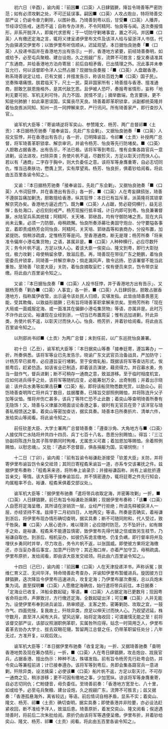 <!-- { "loadSidebar": true } -->
　　初六日（辛酉），谕内阁：『前因■〈口英〉人日肆猖獗，降旨令琦善等严密防范；如有必须攻剿之处，不可迁延误事。嗣因■〈口英〉人攻占炮台，特将琦善交部严议；仍谕令奋力剿除，以图补救。乃琦善到粤以后，甘受■〈口英〉人播弄，节经谆切告戒，迷而不返；自称专办洋务，不令阿精阿、怡良等与闻。迭次奏报情形，非系开脱洋人，即属代求恩宥；于一切防守剿堵事宜，置之不问。并因■〈口英〉人有缴还定海之言，辄将义律呈递伊里布文件及该洋人给与留浙洋人书信，代为由驿递交伊里布；以致伊里布听信顺从，迟延观望。本日据怡良驰奏「■〈口英〉人投递书函并在香港地方出有告示」一折，香港地方紧要，前经琦善奏明，如或给予，必至屯兵聚粮、建台设炮，久之觊觎广东，流弊不可胜言；旋又奏请准其广东通商，并给香港地方泊舟寄居：前后自相矛盾，已出情理之外。况此事并未奉旨允行，何以该督即令洋人公然占据？现据怡良奏报：「■〈口英〉人盘踞香港，称系琦善说定让给，已有文据；并擅发告示，称该处百姓为■〈口英〉国子民」。览奏殊堪痛恨。朕君临天下，尺土一民，莫非国家所有；琦善擅与香港、擅准通商，胆敢乞朕恩施格外，是其代敌乞恩。且伊被人恐吓，奏报粤省情形，妄称「地利无要可扼、军机无利可恃，兵力不固、民情不坚」；摘举数端，危言要挟，更不知是何肺腑！如此辜恩误国，实属丧尽天良。琦善着即革职锁拿，派副都统英隆并着怡良拣派同知、知州一员一同押解来京，严行讯问。所有琦善家产，即行查抄入官』。

　　谕军机大臣等：『寄谕靖逆将军奕山、参赞隆文、杨芳、两广总督祁■〈土贡〉：本日据杨芳驰奏「接奉谕旨，先赴广东会剿」、又据怡良驰奏「■〈口英〉人投文狂悖，并在香港出有告示」各一折，已明降谕旨，令祁■〈土贡〉补授两广总督，将军琦善革职锁拿、解京审讯，并谕令杨芳、怡良等先行防堵矣。■〈口英〉人胆敢占据香港，出有告示，不法已极。该将军等到粤后，惟有会集各路官兵一意进剿，设法进攻，扫除异类；务使片帆不返，尽数殄灭，方足以彰天讨而快人心。若以有「通商」二字存于胸中，则大负委任之意。该将军等身膺重寄，自必志切同仇，惟当迅奏肤功，懋膺上赏，实有厚望焉。杨芳、怡良折，俱着钞给阅看。将此由五百里各谕令知之』。

　　又谕：『本日据杨芳驰奏「接奉谕旨，先赴广东会剿」、又据怡良驰奏「■〈口英〉人书词狂悖，并在香港出有告示」各一折，■〈口英〉人在粤妄肆鸱张，琦善不遵朕旨痛加剿洗，胆敢擅给香港，纵其狂悖：本日已有旨斥革，派英隆将其锁拿解京究办矣。香港地方逼近虎门，既为■〈口英〉人占踞，势必窥伺横行，益无忌惮；各处海口，必应刻刻戒严。杨芳现报行抵丰城，计日内即可到粤。怡良兼署督篆，水陆官兵系其统辖；阿精阿、关天堵、郭继昌，均有守御防堵之责。现在大兵尚未云集，必须一力防御，毋稍疏懈。怡良所奏添募壮勇固守炮台、分守要隘各事宜，着即责成杨芳会同怡良、阿精阿、关天培、郭继昌等和衷商办，分投布置，加紧提防。倘稍涉疏虞，定惟杨芳等是问。至香港通商，断无是理；杨芳所奏「将来准令偏岸小港屯集货物」之语，甚属非是。■〈口英〉人种种横行，必应尽数歼灭；务令片帆不返，方足以快人心。着该大臣一俟奕山、隆文到粤，即行大彰挞伐，极力攻剿；毋使稍留余孽，致滋后患。再，琦善现在带往广东之鲍鹏，着怡良密委员弁锁拿，同琦善一并解京审办；倘走漏风声，致令远扬，恐该署督不能当此重咎。至琦善「钦差大臣」关防，着怡良摘取妥贮；俟有便员来京，饬令带京呈缴。将此由六百里谕令知之』。

　　又谕：『本日据怡良奏「■〈口英〉人投书狂悖，并于香港地方出有告示」、又据杨芳奏「剿办■〈口英〉人事宜」各一折，■〈口英〉人日肆鸱张，胆敢占据香港地方，指称属伊收管，出示逼令该处民人归顺，实堪发指。此皆由琦善畏葸无能，受其欺侮，以致益形猖獗；已有旨将琦善革职拿解来京矣。至杨芳所称「现在大局或一面威服定海、或一面准其在偏僻小港屯集货物』等语，亦属非是。此时万不许作此议论。裕谦现在业经到浙，一切当已布置周妥；惟有迅加进剿，歼此异类，务使片帆不返，以彰天讨而快人心。怡良、杨芳折，并着钞给阅看。将此由五百里谕令知之』。

　　以刑部尚书祁■〈土贡〉为两广总督；未到任前，以广东巡抚怡良兼署。

　　初十日（乙丑），谕军机大臣等：『本日据奕山等奏「接奉廷寄，遵旨筹办」一折，所奏俱悉。该将军等业已先发告示，晓谕广东文武官员治备战具，严加防守；计杨芳早已抵粤，必应遵旨妥行堵剿。至于安南轧船，既据该将军等查访形式，俟抵粤后，赶紧仿造。如该省业已制造，即着该员演驶，藉资得力。并召募水勇，务当一鼓作气，督兵进剿；断不可稍存一通商之意，致滋游移。至于临时相度机宜，应如何进兵得手之处，该将军等随机应变，必能筹划万全，出奇制胜；并着出示晓谕：该弁兵水勇等如果击获■〈口英〉船，即将该船货物悉数充赏，以励众心。前饬琦善查明阵亡将弁兵丁数目，兹据覆奏，已降旨交部照例赐恤，并将陈连升父子加等议恤。惟将弁伤亡甚多，该兵丁等阵亡恐不止此数；着奕山等查明琦善所奏有无隐饰！又，琦善与义律屡次晤面谈论香港之事，彼时有无官员在旁？该洋官与琦善私相馈送之事，着奕山等密加查访，据实具奏。琦善本日所奏折片、清单六件，发给奕山等阅看。将此谕令知之』。

　　前任钦差大臣、大学士署两广总督琦善奏：「遵查沙角、大角地方与■〈口英〉人接仗阵亡水陆将弁共四十四员、兵丁七百十八名，恳恩分别赐恤』。得旨：『三江协副将陈连升及其子陈举鹏同时殉难，尤属忠义可嘉；着加恩加等赐恤。余着照例赐恤，以慰忠魂』。又批：『遇此不忠督臣，俱各捐躯为国，实堪悯恻』！

　　十二日（丁卯），谕内阁：『前有旨谕令裕谦赴浙接受「钦差大臣」关防，并将寄伊里布谕旨饬令亲交祗领；其同日寄程矞釆谕旨一道，亦系专交该署抚之件。兹据伊里布奏称：「程矞釆来咨，将所奉上谕录示；并接裕谦函称，尚有上谕批折遵旨亲交」等情。该大臣等于接奉谕旨后，并不慎密遵办，辄将廷寄之件先行知会，均属粗率不合。裕谦、程矞釆俱着交部议处』。

　　谕军机大臣等：『据伊里布驰奏「遣将带兵收取定海，并密筹攻剿」一折，■〈口英〉人日肆猖獗，前已有旨令裕谦赴浙痛剿；现据伊里布奏称：「该■〈口英〉人自愿将定海呈缴，其所请在浙销货一层，业经严行拒绝；所请先释被获洋人一层，亦经坚持不准。兹择于二月初四日，人地两交」等语。所奏是否确实，着裕谦到浙后，将伊里布现办情形确切查明，据实具奏；断不可随同附和，代人受过，致干咎戾。■〈口英〉人居心诡诈，难以理测；必应随时防范，方不坠奸计。如有棘手之处，是裕谦、程矞釆不能遵旨慎密，致伊里布先得代替之信或致另生枝节，乃裕谦自取也。到浙后，相机妥办，如彼仍系诡言缴地、仍复负嵎，即行督率将弁及埋伏乡勇同时并举，尽力攻击，务令片帆不返，以张国威。即使彼方果将定海缴还，亦当妥办善后事宜，加意严行防守；其近海口岸，亦着严加守卫，毋稍疏虞。伊里布原折，发给阅看，即由该大臣发交祗领。将此由六百里谕令知之』。

　　十四日（己巳），谕内阁：『前因■〈口英〉人在天津投递洋书，声称诉冤；朕维仁育义正、无间华洋，特命琦善赴粤查办，并谕知伊里布暂缓进兵。旋因彼方日肆猖獗，迭次降旨令伊里布迅速进兵，攻复定海；乃伊里布屡次奏报，总以兵炮未集为词。直至探明■〈口英〉人愿缴定海确信，始行遣将带兵前往。本日据奏：「定海业已收复，洋船全数起碇」等语，■〈口英〉人占据定海已更数月；现因粤省命将出师，声罪致讨，方行缴还定海，全数起碇出洋；可见■〈口英〉人并无能为。设使伊里布奉到进兵谕旨，熟审顺逆、主客之势，密筹剿防、攻取之宜，一鼓作气、四面兜捦，复我故土，歼除异类，庶足以伸天讨而快人心。乃观望迟延，株守数月，直至洋人闻有大兵，望风远窜，始将定海收回；可谓庸懦无能之至！前将该督交部严议，该部议照溺职例革职，实属咎所应得。姑念一时简用乏人，伊里布着革去协办大学士、拔去双眼花翎，暂留两江总督之任，仍带革职留任处分；八年无过，方准开复，以观后效』。

　　谕军机大臣等：『本日据伊里布驰奏「收复定海」一折、又据琦善驰奏「查明香港地势及现在筹办情形」一折，■〈口英〉人在粤日肆猖獗，攻击炮台、戕我官兵，占据香港、擅出伪示：种种不法，殊堪发指。前有旨令杨芳先行赴粤会防，并令奕山等兼程前进；计已接奉遵办。该将军等到粤后，务即会集各路官兵一意进剿，歼除异类，设法擒渠；必使该■〈口英〉船片帆不返，方足以彰天讨。不可存一通商之见，稍涉游移；更不可因有缴地之事，少加宽纵。谅该将军等身膺重寄，自必志切同仇；伫盼捷音，毋负委任。至琦善前奏：「香港地方宽至七、八十里，如或给予，必至屯兵聚粮、建台设炮，久之觊觎广东，流弊不可胜言」；兹又据奏：「香港孤悬海外，离省较远」等语。前后情词自相矛盾，显系不实；着奕山、隆文、杨芳、祁■〈土贡〉确切查明，据实具奏；即使香港并非险要，亦必设法赶紧收回，断不准给予洋人，致滋后患。琦善原折，着发交奕山、隆文阅看；俟途遇琦善时，将前后二次朱批给阅。原折仍由该将军等遇便呈缴。伊里布折，并着钞给奕山、隆文、杨芳、祁■〈土贡〉阅看。将此由五百里各谕令知之』。

